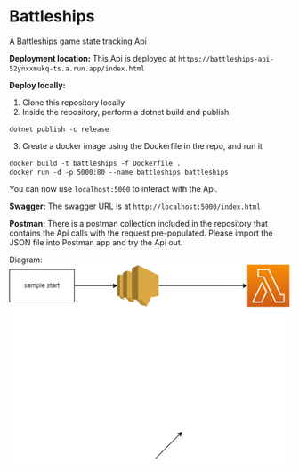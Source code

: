 # Battleships
A Battleships game state tracking Api

**Deployment location:**
This Api is deployed at `https://battleships-api-52ynxxmukq-ts.a.run.app/index.html`

**Deploy locally:**
1. Clone this repository locally
2. Inside the repository, perform a dotnet build and publish
```
dotnet publish -c release
```
3. Create a docker image using the Dockerfile in the repo, and run it
```
docker build -t battleships -f Dockerfile .
docker run -d -p 5000:80 --name battleships battleships  

```
You can now use `localhost:5000` to interact with the Api.

**Swagger:**
The swagger URL is at `http://localhost:5000/index.html`

**Postman:**
There is a postman collection included in the repository that contains the Api calls with the request pre-populated. Please import the JSON file into Postman app and try the Api out.


Diagram:
![Alt Architecure diagram](Diagram.png)

